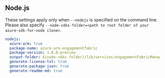 ## Node.js

These settings apply only when `--nodejs` is specified on the command line.
Please also specify `--node-sdks-folder=<path to root folder of your azure-sdk-for-node clone>`.

``` yaml $(nodejs)
nodejs:
  azure-arm: true
  package-name: azure-arm-engagementfabric
  package-version: 1.0.0-preview
  output-folder: $(node-sdks-folder)/lib/services/engagementFabricManagement
  generate-license-txt: true
  generate-package-json: true
  generate-readme-md: true
```